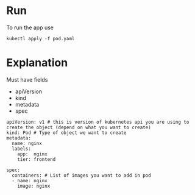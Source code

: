 # Run 
To run the app use 

```
kubectl apply -f pod.yaml
```

# Explanation 

Must have fields 
- apiVersion 
- kind
- metadata
- spec
  
```
apiVersion: v1 # this is version of kubernetes api you are using to create the object (depend on what you want to create)
kind: Pod # Type of object we want to create 
metadata: 
  name: nginx
  labels: 
    app:  nginx
    tier: frontend

spec: 
  containers: # List of images you want to add in pod
  - name: nginx
    image: nginx
```